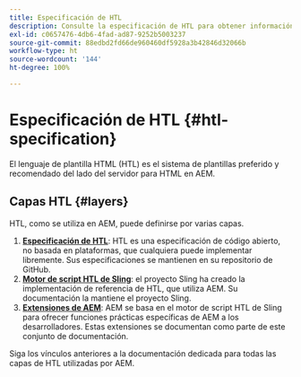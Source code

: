 ```yaml
---
title: Especificación de HTL
description: Consulte la especificación de HTL para obtener información detallada sobre la sintaxis.
exl-id: c0657476-4db6-4fad-ad87-9252b5003237
source-git-commit: 88edbd2fd66de960460df5928a3b42846d32066b
workflow-type: ht
source-wordcount: '144'
ht-degree: 100%

---
```



# Especificación de HTL {#htl-specification}

El lenguaje de plantilla HTML (HTL) es el sistema de plantillas preferido y recomendado del lado del servidor para HTML en AEM.

## Capas HTL {#layers}

HTL, como se utiliza en AEM, puede definirse por varias capas.

1. **[Especificación de HTL](https://github.com/adobe/htl-spec)**: HTL es una especificación de código abierto, no basada en plataformas, que cualquiera puede implementar libremente. Sus especificaciones se mantienen en su repositorio de GitHub.
1. **[Motor de script HTL de Sling](https://sling.apache.org/documentation/bundles/scripting/scripting-htl.html)**: el proyecto Sling ha creado la implementación de referencia de HTL, que utiliza AEM. Su documentación la mantiene el proyecto Sling.
1. **[Extensiones de AEM](aem-extensions.md)**: AEM se basa en el motor de script HTL de Sling para ofrecer funciones prácticas específicas de AEM a los desarrolladores. Estas extensiones se documentan como parte de este conjunto de documentación.

Siga los vínculos anteriores a la documentación dedicada para todas las capas de HTL utilizadas por AEM.
